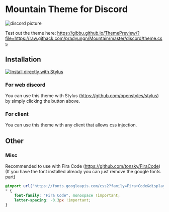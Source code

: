 # Mountain Theme for Discord

![discord picture](https://user-images.githubusercontent.com/76597257/116608638-1d525900-a93c-11eb-8017-221f4f250fb1.png)

Test out the theme here: https://gibbu.github.io/ThemePreview/?file=https://raw.githack.com/pradyungn/Mountain/master/discord/theme.css

## Installation

[![Install directly with Stylus](https://img.shields.io/badge/Install%20directly%20with-Stylus-00adad.svg)](https://raw.githubusercontent.com/pradyungn/Mountain/master/discord/theme.css)

### For web discord

You can use this theme with Stylus (https://github.com/openstyles/stylus) by simply clicking the button above.

### For client

You can use this theme with any client that allows css injection.

## Other

### Misc

Recommended to use with Fira Code (https://github.com/tonsky/FiraCode) (If you have the font installed already you can just remove the google fonts part)

```css
@import url("https://fonts.googleapis.com/css2?family=Fira+Code&display=swap");
* {
	font-family: "Fira Code", monospace !important;
	letter-spacing: -0.3px !important;
}
```
